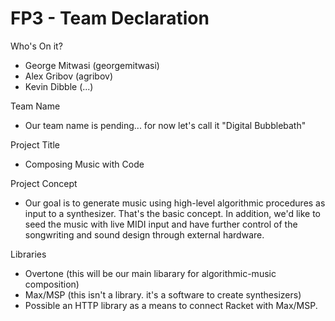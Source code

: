 # FP3 - Team Declaration


Who's On it?
* George Mitwasi (georgemitwasi)
* Alex Gribov (agribov)
* Kevin Dibble (...)


Team Name
* Our team name is pending... for now let's call it "Digital Bubblebath"


Project Title
* Composing Music with Code


Project Concept
*  Our goal is to generate music using high-level algorithmic procedures as input to a synthesizer. That's the basic concept. In addition, we'd like to seed the music with live MIDI input and have further control of the songwriting and sound design through external hardware.


Libraries
* Overtone (this will be our main libarary for algorithmic-music composition)
* Max/MSP (this isn't a library. it's a software to create synthesizers)
* Possible an HTTP library as a means to connect Racket with Max/MSP.

